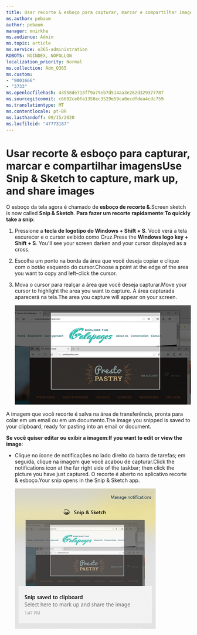 ```yaml
---
title: Usar recorte & esboço para capturar, marcar e compartilhar imagens
ms.author: pebaum
author: pebaum
manager: mnirkhe
ms.audience: Admin
ms.topic: article
ms.service: o365-administration
ROBOTS: NOINDEX, NOFOLLOW
localization_priority: Normal
ms.collection: Adm_O365
ms.custom:
- "9001666"
- "3733"
ms.openlocfilehash: 43558de713ff9a79eb7d514aa3e262d329377787
ms.sourcegitcommit: c6692ce0fa1358ec3529e59ca0ecdfdea4cdc759
ms.translationtype: MT
ms.contentlocale: pt-BR
ms.lasthandoff: 09/15/2020
ms.locfileid: "47773187"
---
```

# <a name="use-snip--sketch-to-capture-mark-up-and-share-images"></a><span data-ttu-id="0fb05-102">Usar recorte & esboço para capturar, marcar e compartilhar imagens</span><span class="sxs-lookup"><span data-stu-id="0fb05-102">Use Snip & Sketch to capture, mark up, and share images</span></span>

<span data-ttu-id="0fb05-103">O esboço da tela agora é chamado de **esboço de recorte &**.</span><span class="sxs-lookup"><span data-stu-id="0fb05-103">Screen sketch is now called **Snip & Sketch**.</span></span> <span data-ttu-id="0fb05-104">**Para fazer um recorte rapidamente**:</span><span class="sxs-lookup"><span data-stu-id="0fb05-104">**To quickly take a snip**:</span></span>

1. <span data-ttu-id="0fb05-105">Pressione a **tecla de logotipo do Windows + Shift + S**. Você verá a tela escurecer e o cursor exibido como Cruz.</span><span class="sxs-lookup"><span data-stu-id="0fb05-105">Press the **Windows logo key + Shift + S**. You'll see your screen darken and your cursor displayed as a cross.</span></span> 

2. <span data-ttu-id="0fb05-106">Escolha um ponto na borda da área que você deseja copiar e clique com o botão esquerdo do cursor.</span><span class="sxs-lookup"><span data-stu-id="0fb05-106">Choose a point at the edge of the area you want to copy and left-click the cursor.</span></span> 

3. <span data-ttu-id="0fb05-107">Mova o cursor para realçar a área que você deseja capturar.</span><span class="sxs-lookup"><span data-stu-id="0fb05-107">Move your cursor to highlight the area you want to capture.</span></span> <span data-ttu-id="0fb05-108">A área capturada aparecerá na tela.</span><span class="sxs-lookup"><span data-stu-id="0fb05-108">The area you capture will appear on your screen.</span></span>

   ![imagem da seleção realçada](media/snipone.png)

<span data-ttu-id="0fb05-110">A imagem que você recorte é salva na área de transferência, pronta para colar em um email ou em um documento.</span><span class="sxs-lookup"><span data-stu-id="0fb05-110">The image you snipped is saved to your clipboard, ready for pasting into an email or document.</span></span> 

<span data-ttu-id="0fb05-111">**Se você quiser editar ou exibir a imagem**:</span><span class="sxs-lookup"><span data-stu-id="0fb05-111">**If you want to edit or view the image**:</span></span> 

- <span data-ttu-id="0fb05-112">Clique no ícone de notificações no lado direito da barra de tarefas; em seguida, clique na imagem que você acabou de capturar.</span><span class="sxs-lookup"><span data-stu-id="0fb05-112">Click the notifications icon at the far right side of the taskbar; then click the picture you have just captured.</span></span> <span data-ttu-id="0fb05-113">O recorte é aberto no aplicativo recorte & esboço.</span><span class="sxs-lookup"><span data-stu-id="0fb05-113">Your snip opens in the Snip & Sketch app.</span></span>

   ![imagem de exibição de imagem no aplicativo de recorte](media/sniptwo.png)

